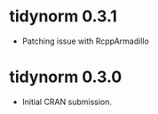 # tidynorm 0.3.1

* Patching issue with RcppArmadillo


# tidynorm 0.3.0

* Initial CRAN submission.
